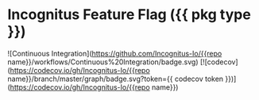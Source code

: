 # Incognitus Feature Flag ({{ pkg type }})

![Continuous Integration](https://github.com/Incognitus-Io/{{repo name}}/workflows/Continuous%20Integration/badge.svg)
[![codecov](https://codecov.io/gh/Incognitus-Io/{{repo name}}/branch/master/graph/badge.svg?token={{ codecov token }})](https://codecov.io/gh/Incognitus-Io/{{repo name}})
